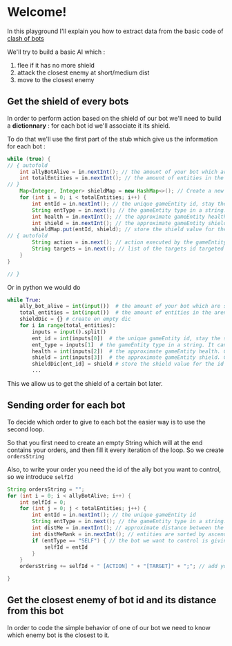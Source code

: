 # Welcome!

In this playground I'll explain you how to extract data from the basic code of [clash of bots](https://www.codingame.com/contribute/view/6587dcc2e3a07bd4696c16a3e63238b4a184)

We'll try to build a basic AI which :
1) flee if it has no more shield
2) attack the closest enemy at short/medium dist
3) move to the closest enemy


## Get the shield of every bots

In order to perform action based on the shield of our bot we'll need to build a **dictionnary** : for each bot id we'll associate it its shield.

To do that we'll use the first part of the stub which give us the information for each bot :
```java runnable
while (true) {
// { autofold
    int allyBotAlive = in.nextInt(); // the amount of your bot which are still alive
    int totalEntities = in.nextInt(); // the amount of entities in the arena
// }
    Map<Integer, Integer> shieldMap = new HashMap<>(); // Create a new empty dictionnary 
    for (int i = 0; i < totalEntities; i++) {
        int entId = in.nextInt(); // the unique gameEntity id, stay the same for the whole game
        String entType = in.next(); // the gameEntity type in a string. It can be ALLY | ENEMY
        int health = in.nextInt(); // the approximate gameEntity health. Can be 0 | 25 | 50 | 75 | 100, 25 meaning that your life is >= 25% and < 50% of your max life
        int shield = in.nextInt(); // the approximate gameEntity shield. Can be 0 | 1 | 25 | 50 | 75 | 100, 1 meaning that your shield is >= 1% and < 25% of your max shield and 0 that you have no more shield left
        shieldMap.put(entId, shield); // store the shield value for the id
// { autofold
        String action = in.next(); // action executed by the gameEntity last turn
        String targets = in.next(); // list of the targets id targeted by the robot last turn ("id1;id2;id3...") if the gameEntity is a robot, else -1 (the target for IDLE is the robot itself) 
    }
}

// }
```
Or in python we would do 
```python
while True:
    ally_bot_alive = int(input())  # the amount of your bot which are still alive
    total_entities = int(input())  # the amount of entities in the arena
    shieldDic = {} # create en empty dic
    for i in range(total_entities):
        inputs = input().split()
        ent_id = int(inputs[0])  # the unique gameEntity id, stay the same for the whole game
        ent_type = inputs[1]  # the gameEntity type in a string. It can be ALLY | ENEMY
        health = int(inputs[2])  # the approximate gameEntity health. Can be 0 | 25 | 50 | 75 | 100, 25 meaning that your life is >= 25% and < 50% of your max life
        shield = int(inputs[3])  # the approximate gameEntity shield. Can be 0 | 1 | 25 | 50 | 75 | 100, 1 meaning that your shield is >= 1% and < 25% of your max shield and 0 that you have no more shield left
        shieldDic[ent_id] = shield # store the shield value for the id
        ... 
```

This we allow us to get the shield of a certain bot later.

## Sending order for each bot
To decide which order to give to each bot the easier way is to use the second loop.

So that you first need to create an empty String which will at the end contains your orders, and then fill it every iteration of the loop. So we create ``ordersString``

Also, to write your order you need the id of the ally bot you want to control, so we introduce ``selfId``
```java
String ordersString = "";
for (int i = 0; i < allyBotAlive; i++) {
    int selfId = 0;
    for (int j = 0; j < totalEntities; j++) {
        int entId = in.nextInt(); // the unique gameEntity id
        String entType = in.next(); // the gameEntity type in a string. It can be SELF | ALLY | ENEMY
        int distMe = in.nextInt(); // approximate distance between the target and the current bot. Can be 0 to 4 for short, medium, long and out of range
        int distMeRank = in.nextInt(); // entities are sorted by ascending order based on their distance to the current bot
        if (entType == "SELF") { // the bot we want to control is giving its information => we can get its ID
            selfId = entId
        }
    }
    ordersString += selfId + " [ACTION] " + "[TARGET]" + ";"; // add your order to t

}
```


## Get the closest enemy of bot id and its distance from this bot

In order to code the simple behavior of one of our bot we need to know which enemy bot is the closest to it.

